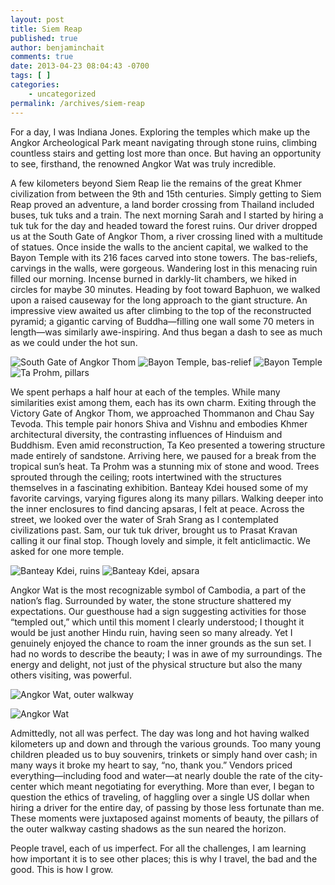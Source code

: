 ```yaml
---
layout: post
title: Siem Reap
published: true
author: benjaminchait
comments: true
date: 2013-04-23 08:04:43 -0700
tags: [ ]
categories:
    - uncategorized
permalink: /archives/siem-reap
---
```

For a day, I was Indiana Jones. Exploring the temples which make up the Angkor Archeological Park meant navigating through stone ruins, climbing countless stairs and getting lost more than once. But having an opportunity to see, firsthand, the renowned Angkor Wat was truly incredible.

A few kilometers beyond Siem Reap lie the remains of the great Khmer civilization from between the 9th and 15th centuries. Simply getting to Siem Reap proved an adventure, a land border crossing from Thailand included buses, tuk tuks and a train. The next morning Sarah and I started by hiring a tuk tuk for the day and headed toward the forest ruins. Our driver dropped us at the South Gate of Angkor Thom, a river crossing lined with a multitude of statues. Once inside the walls to the ancient capital, we walked to the Bayon Temple with its 216 faces carved into stone towers. The bas-reliefs, carvings in the walls, were gorgeous. Wandering lost in this menacing ruin filled our morning. Incense burned in darkly-lit chambers, we hiked in circles for maybe 30 minutes. Heading by foot toward Baphuon, we walked upon a raised causeway for the long approach to the giant structure. An impressive view awaited us after climbing to the top of the reconstructed pyramid; a gigantic carving of Buddha—filling one wall some 70 meters in length—was similarly awe-inspiring. And thus began a dash to see as much as we could under the hot sun.


![South Gate of Angkor Thom][1]
![Bayon Temple, bas-relief][2]
![Bayon Temple][3]
![Ta Prohm, pillars][4]

We spent perhaps a half hour at each of the temples. While many similarities exist among them, each has its own charm. Exiting through the Victory Gate of Angkor Thom, we approached Thommanon and Chau Say Tevoda. This temple pair honors Shiva and Vishnu and embodies Khmer architectural diversity, the contrasting influences of Hinduism and Buddhism. Even amid reconstruction, Ta Keo presented a towering structure made entirely of sandstone. Arriving here, we paused for a break from the tropical sun’s heat. Ta Prohm was a stunning mix of stone and wood. Trees sprouted through the ceiling; roots intertwined with the structures themselves in a fascinating exhibition. Banteay Kdei housed some of my favorite carvings, varying figures along its many pillars. Walking deeper into the inner enclosures to find dancing apsaras, I felt at peace. Across the street, we looked over the water of Srah Srang as I contemplated civilizations past. Sam, our tuk tuk driver, brought us to Prasat Kravan calling it our final stop. Though lovely and simple, it felt anticlimactic. We asked for one more temple.


![Banteay Kdei, ruins][5]
![Banteay Kdei, apsara][6]

Angkor Wat is the most recognizable symbol of Cambodia, a part of the nation’s flag. Surrounded by water, the stone structure shattered my expectations. Our guesthouse had a sign suggesting activities for those “templed out,” which until this moment I clearly understood; I thought it would be just another Hindu ruin, having seen so many already. Yet I genuinely enjoyed the chance to roam the inner grounds as the sun set. I had no words to describe the beauty; I was in awe of my surroundings. The energy and delight, not just of the physical structure but also the many others visiting, was powerful.


![Angkor Wat, outer walkway][7]

![Angkor Wat][8]

Admittedly, not all was perfect. The day was long and hot having walked kilometers up and down and through the various grounds. Too many young children pleaded us to buy souvenirs, trinkets or simply hand over cash; in many ways it broke my heart to say, “no, thank you.” Vendors priced everything—including food and water—at nearly double the rate of the city-center which meant negotiating for everything. More than ever, I began to question the ethics of traveling, of haggling over a single US dollar when hiring a driver for the entire day, of passing by those less fortunate than me. These moments were juxtaposed against moments of beauty, the pillars of the outer walkway casting shadows as the sun neared the horizon.

People travel, each of us imperfect. For all the challenges, I am learning how important it is to see other places; this is why I travel, the bad and the good. This is how I grow.

 [1]: /wp-content/uploads/media/img/2013/04-wp/20130423-232222.jpg
 [2]: /wp-content/uploads/media/img/2013/04-wp/20130423-232229.jpg
 [3]: /wp-content/uploads/media/img/2013/04-wp/20130423-232235.jpg
 [4]: /wp-content/uploads/media/img/2013/04-wp/20130423-232405.jpg
 [5]: /wp-content/uploads/media/img/2013/04-wp/20130423-232417.jpg
 [6]: /wp-content/uploads/media/img/2013/04-wp/20130423-232443.jpg
 [7]: /wp-content/uploads/media/img/2013/04-wp/20130423-232521.jpg
 [8]: /wp-content/uploads/media/img/2013/04-wp/20130423-232621.jpg
